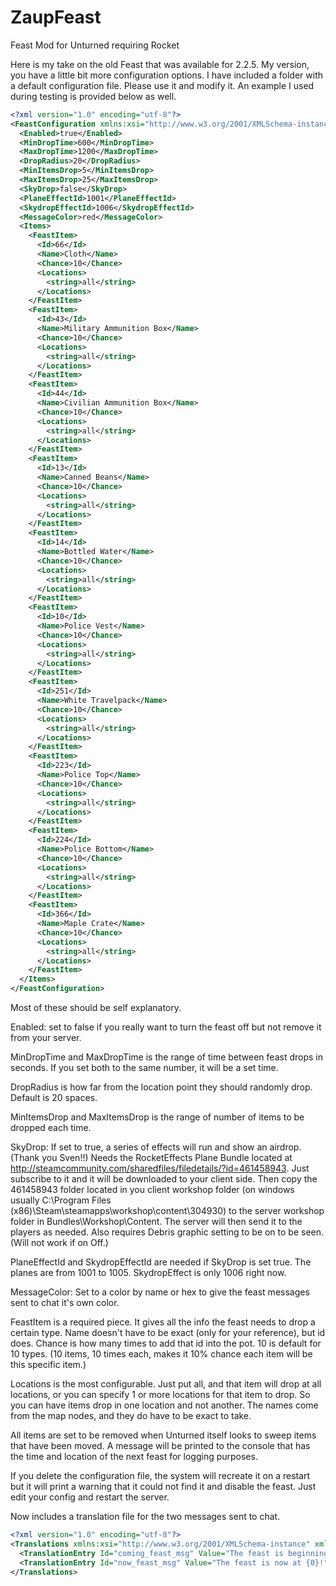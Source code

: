 # ZaupFeast
Feast Mod for Unturned requiring Rocket

Here is my take on the old Feast that was available for 2.2.5.  My version, you have a little bit more configuration options. I have included a folder with a default configuration file.  Please use it and modify it.  An example I used during testing is provided below as well. 

```xml
<?xml version="1.0" encoding="utf-8"?>
<FeastConfiguration xmlns:xsi="http://www.w3.org/2001/XMLSchema-instance" xmlns:xsd="http://www.w3.org/2001/XMLSchema">
  <Enabled>true</Enabled>
  <MinDropTime>600</MinDropTime>
  <MaxDropTime>1200</MaxDropTime>
  <DropRadius>20</DropRadius>
  <MinItemsDrop>5</MinItemsDrop>
  <MaxItemsDrop>25</MaxItemsDrop>
  <SkyDrop>false</SkyDrop>
  <PlaneEffectId>1001</PlaneEffectId>
  <SkydropEffectId>1006</SkydropEffectId>
  <MessageColor>red</MessageColor>
  <Items>
    <FeastItem>
      <Id>66</Id>
      <Name>Cloth</Name>
      <Chance>10</Chance>
      <Locations>
        <string>all</string>
      </Locations>
    </FeastItem>
    <FeastItem>
      <Id>43</Id>
      <Name>Military Ammunition Box</Name>
      <Chance>10</Chance>
      <Locations>
        <string>all</string>
      </Locations>
    </FeastItem>
    <FeastItem>
      <Id>44</Id>
      <Name>Civilian Ammunition Box</Name>
      <Chance>10</Chance>
      <Locations>
        <string>all</string>
      </Locations>
    </FeastItem>
    <FeastItem>
      <Id>13</Id>
      <Name>Canned Beans</Name>
      <Chance>10</Chance>
      <Locations>
        <string>all</string>
      </Locations>
    </FeastItem>
    <FeastItem>
      <Id>14</Id>
      <Name>Bottled Water</Name>
      <Chance>10</Chance>
      <Locations>
        <string>all</string>
      </Locations>
    </FeastItem>
    <FeastItem>
      <Id>10</Id>
      <Name>Police Vest</Name>
      <Chance>10</Chance>
      <Locations>
        <string>all</string>
      </Locations>
    </FeastItem>
    <FeastItem>
      <Id>251</Id>
      <Name>White Travelpack</Name>
      <Chance>10</Chance>
      <Locations>
        <string>all</string>
      </Locations>
    </FeastItem>
    <FeastItem>
      <Id>223</Id>
      <Name>Police Top</Name>
      <Chance>10</Chance>
      <Locations>
        <string>all</string>
      </Locations>
    </FeastItem>
    <FeastItem>
      <Id>224</Id>
      <Name>Police Bottom</Name>
      <Chance>10</Chance>
      <Locations>
        <string>all</string>
      </Locations>
    </FeastItem>
    <FeastItem>
      <Id>366</Id>
      <Name>Maple Crate</Name>
      <Chance>10</Chance>
      <Locations>
        <string>all</string>
      </Locations>
    </FeastItem>
  </Items>
</FeastConfiguration>
```

Most of these should be self explanatory.

Enabled: set to false if you really want to turn the feast off but not remove it from your server.

MinDropTime and MaxDropTime is the range of time between feast drops in seconds.  If you set both to the same number, it will be a set time.

DropRadius is how far from the location point they should randomly drop.  Default is 20 spaces.

MinItemsDrop and MaxItemsDrop is the range of number of items to be dropped each time.

SkyDrop:  If set to true, a series of effects will run and show an airdrop.  (Thank you Sven!!) Needs the RocketEffects Plane Bundle located at http://steamcommunity.com/sharedfiles/filedetails/?id=461458943.  Just subscribe to it and it will be downloaded to your client side.  Then copy the 461458943 folder located in you client workshop folder (on windows usually C:\Program Files (x86)\Steam\steamapps\workshop\content\304930) to the server workshop folder in Bundles\Workshop\Content.  The server will then send it to the players as needed.  Also requires Debris graphic setting to be on to be seen.  (Will not work if on Off.)

PlaneEffectId and SkydropEffectId are needed if SkyDrop is set true.  The planes are from 1001 to 1005.  SkydropEffect is only 1006 right now.

MessageColor: Set to a color by name or hex to give the feast messages sent to chat it's own color.

FeastItem is a required piece.  It gives all the info the feast needs to drop a certain type.  Name doesn't have to be exact (only for your reference), but id does.  Chance is how many times to add that id into the pot.  10 is default for 10 types.  (10 items, 10 times each, makes it 10% chance each item will be this specific item.)

Locations is the most configurable.  Just put all, and that item will drop at all locations, or you can specify 1 or more locations for that item to drop.  So you can have items drop in one location and not another.  The names come from the map nodes, and they do have to be exact to take.

All items are set to be removed when Unturned itself looks to sweep items that have been moved.  A message will be printed to the console that has the time and location of the next feast for logging purposes.

If you delete the configuration file, the system will recreate it on a restart but it will print a warning that it could not find it and disable the feast.  Just edit your config and restart the server.

Now includes a translation file for the two messages sent to chat.

```xml
<?xml version="1.0" encoding="utf-8"?>
<Translations xmlns:xsi="http://www.w3.org/2001/XMLSchema-instance" xmlns:xsd="http://www.w3.org/2001/XMLSchema">
  <TranslationEntry Id="coming_feast_msg" Value="The feast is beginning at {0} in {1} minutes!" />
  <TranslationEntry Id="now_feast_msg" Value="The feast is now at {0}!" />
</Translations>
```
